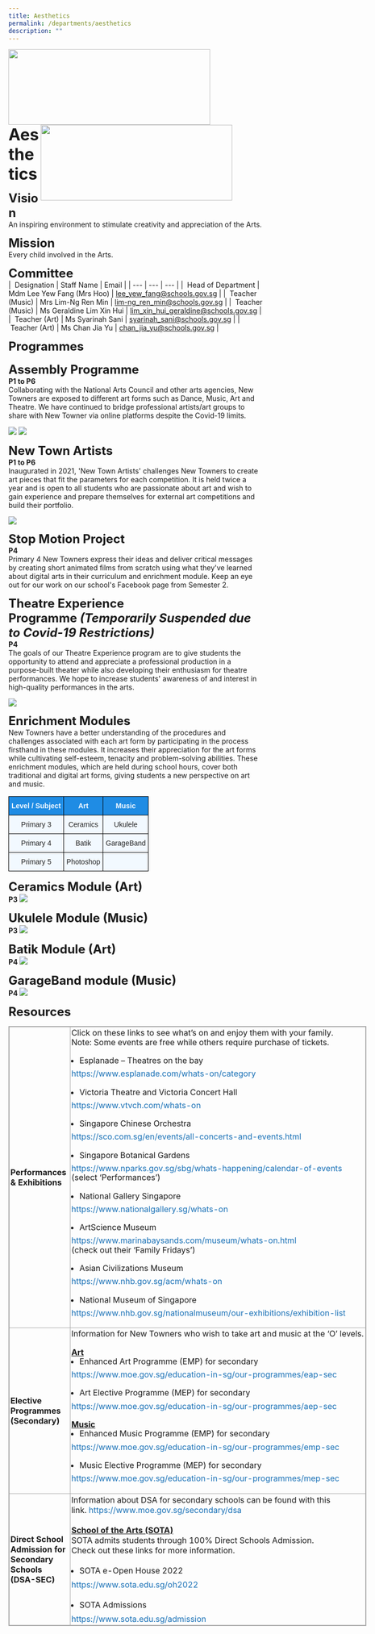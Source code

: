 ```yaml
---
title: Aesthetics
permalink: /departments/aesthetics
description: ""
---
```

<img src="/images/logosub.png" style="width:400px;height:150px;margin-left:0px;" align = "left">

<img src="/images/Header%20GIF.gif" style="width:380px;height:150px;margin-right:60px;" align = "right">
<br><br><br><br><br><br>

**<font size=6>Aesthetics</font>**

**<font size=5>Vision</font>** <br>
An inspiring environment to stimulate creativity and appreciation of the Arts.  
  
  

**<font size=5>Mission</font>** <br>
Every child involved in the Arts.  

  
**<font size=5>Committee</font>** <br>
|  Designation | Staff Name | Email |
| --- | --- | --- |
|  Head of Department | Mdm Lee Yew Fang (Mrs Hoo) | [lee\_yew\_fang@schools.gov.sg](mailto:lee_yew_fang@schools.gov.sg) |
|  Teacher (Music) | Mrs Lim-Ng Ren Min | [lim-ng\_ren\_min@schools.gov.sg](mailto:lim-ng_ren_min@schools.gov.sg) |
|  Teacher (Music) | Ms Geraldine Lim Xin Hui | [lim\_xin\_hui\_geraldine@schools.gov.sg](mailto:lim_xin_hui_geraldine@schools.gov.sg) |
|  Teacher (Art) | Ms Syarinah Sani | [syarinah\_sani@schools.gov.sg](mailto:syarinah_sani@schools.gov.sg) |
|  Teacher (Art) | Ms Chan Jia Yu | [chan\_jia\_yu@schools.gov.sg](mailto:chan_jia_yu@schools.gov.sg) |


**<font size=5>Programmes</font>** <br>  
**<font size=5>Assembly Programme</font>** <br>
**P1 to P6**  
Collaborating with the National Arts Council and other arts agencies, New Towners are exposed to different art forms such as Dance, Music, Art and Theatre. We have continued to bridge professional artists/art groups to share with New Towner via online platforms despite the Covid-19 limits.

![](/images/Departments/Aesthetics%201.png)
![](/images/Departments/Aesthetics%202.png)

**<font size=5>New Town Artists</font>** <br>
**P1 to P6**<br>
Inaugurated in 2021, 'New Town Artists' challenges New Towners to create art pieces that fit the parameters for each competition. It is held twice a year and is open to all students who are passionate about art and wish to gain experience and prepare themselves for external art competitions and build their portfolio.

![](/images/Departments/Aesthetics%203.png)

**<font size=5>Stop Motion Project</font>** <br>
**P4**  <br>
Primary 4 New Towners express their ideas and deliver critical messages by creating short animated films from scratch using what they've learned about digital arts in their curriculum and enrichment module. Keep an eye out for our work on our school's Facebook page from Semester 2.  

  
**<font size=5>Theatre Experience Programme _(Temporarily Suspended due to Covid-19 Restrictions)_  </font>** <br>
**P4**  <br>
The goals of our Theatre Experience program are to give students the opportunity to attend and appreciate a professional production in a purpose-built theater while also developing their enthusiasm for theatre performances. We hope to increase students' awareness of and interest in high-quality performances in the arts.

![](/images/Departments/Aesthetics%204.png)

**<font size=5>Enrichment Modules</font>** <br>
New Towners have a better understanding of the procedures and challenges associated with each art form by participating in the process firsthand in these modules. It increases their appreciation for the art forms while cultivating self-esteem, tenacity and problem-solving abilities. These enrichment modules, which are held during school hours, cover both traditional and digital art forms, giving students a new perspective on art and music.

<table style="border-collapse:collapse;border-spacing:0" class="tg"><thead><tr><th style="background-color:#1F8CE4;border-color:black;border-style:solid;border-width:1px;color:#F2F9FF;font-family:Arial, sans-serif;font-size:14px;font-weight:bold;overflow:hidden;padding:10px 5px;text-align:center;vertical-align:middle;word-break:normal"><span style="color:#F2F9FF;background-color:#1F8CE4">Level / Subject</span></th><th style="background-color:#1F8CE4;border-color:black;border-style:solid;border-width:1px;color:#F2F9FF;font-family:Arial, sans-serif;font-size:14px;font-weight:bold;overflow:hidden;padding:10px 5px;text-align:center;vertical-align:middle;word-break:normal"><span style="color:#F2F9FF;background-color:#1F8CE4">Art</span></th><th style="background-color:#1F8CE4;border-color:black;border-style:solid;border-width:1px;color:#F2F9FF;font-family:Arial, sans-serif;font-size:14px;font-weight:bold;overflow:hidden;padding:10px 5px;text-align:center;vertical-align:middle;word-break:normal"><span style="color:#F2F9FF;background-color:#1F8CE4">Music</span></th></tr></thead><tbody><tr><td style="background-color:#F2F9FF;border-color:black;border-style:solid;border-width:1px;color:#222;font-family:Arial, sans-serif;font-size:14px;overflow:hidden;padding:10px 5px;text-align:center;vertical-align:middle;word-break:normal"><span style="color:#222;background-color:#F2F9FF">Primary 3</span></td><td style="background-color:#F2F9FF;border-color:black;border-style:solid;border-width:1px;color:#222;font-family:Arial, sans-serif;font-size:14px;overflow:hidden;padding:10px 5px;text-align:center;vertical-align:middle;word-break:normal"><span style="color:#222;background-color:#F2F9FF">Ceramics</span></td><td style="background-color:#F2F9FF;border-color:black;border-style:solid;border-width:1px;color:#222;font-family:Arial, sans-serif;font-size:14px;overflow:hidden;padding:10px 5px;text-align:center;vertical-align:middle;word-break:normal"><span style="color:#222;background-color:#F2F9FF">Ukulele</span></td></tr><tr><td style="background-color:#F2F9FF;border-color:black;border-style:solid;border-width:1px;color:#222;font-family:Arial, sans-serif;font-size:14px;overflow:hidden;padding:10px 5px;text-align:center;vertical-align:middle;word-break:normal"><span style="color:#222;background-color:#F2F9FF">Primary 4</span></td><td style="background-color:#F2F9FF;border-color:black;border-style:solid;border-width:1px;color:#222;font-family:Arial, sans-serif;font-size:14px;overflow:hidden;padding:10px 5px;text-align:center;vertical-align:middle;word-break:normal"><span style="color:#222;background-color:#F2F9FF">Batik</span></td><td style="background-color:#F2F9FF;border-color:black;border-style:solid;border-width:1px;color:#222;font-family:Arial, sans-serif;font-size:14px;overflow:hidden;padding:10px 5px;text-align:center;vertical-align:middle;word-break:normal"><span style="color:#222;background-color:#F2F9FF">GarageBand</span></td></tr><tr><td style="background-color:#F2F9FF;border-color:black;border-style:solid;border-width:1px;color:#222;font-family:Arial, sans-serif;font-size:14px;overflow:hidden;padding:10px 5px;text-align:center;vertical-align:middle;word-break:normal"><span style="color:#222;background-color:#F2F9FF">Primary 5</span></td><td style="background-color:#F2F9FF;border-color:black;border-style:solid;border-width:1px;color:#222;font-family:Arial, sans-serif;font-size:14px;overflow:hidden;padding:10px 5px;text-align:center;vertical-align:middle;word-break:normal"><span style="color:#222;background-color:#F2F9FF"> Photoshop</span></td><td style="background-color:#F2F9FF;border-color:black;border-style:solid;border-width:1px;color:#222;font-family:Arial, sans-serif;font-size:14px;overflow:hidden;padding:10px 5px;text-align:center;vertical-align:middle;word-break:normal"><span style="color:#222;background-color:#F2F9FF"> </span></td></tr></tbody></table>

**<font size=5>Ceramics Module (Art)</font>** <br>
**P3**
![](/images/Departments/Aesthetics%205.png)

**<font size=5>Ukulele Module (Music)</font>** <br>
**P3**
![](/images/Departments/Aesthetics%206.png)

**<font size=5>Batik Module (Art)</font>** <br>
**P4**
![](/images/Departments/Aesthetics%207.jpg)

**<font size=5>GarageBand module (Music)</font>** <br>
**P4**
![](/images/Departments/Aesthetics%208.png)

**<font size=5>Resources</font>** <br>
<table class="ive_eobj_center iveo_table ives_tab_simple3" style="margin: auto; outline: 0px; padding: 0px; border-collapse: collapse; clear: both; border: 1px solid rgb(170, 170, 170); width: 710px;"><tbody style="margin: 0px; outline: 0px; padding: 0px;"><tr style="margin: 0px; outline: 0px; padding: 0px;"><td style="margin: 0px; outline: 0px; padding: 2px; text-align: left; border: 1px solid rgb(170, 170, 170); width: 116px;"><b style="margin: 0px; outline: 0px; padding: 0px;">Performances &amp; Exhibitions</b></td><td style="margin: 0px; outline: 0px; padding: 2px; text-align: center; border: 1px solid rgb(170, 170, 170); width: 593px;"><div style="margin: 0px; outline: 0px; padding: 0px; line-height: 18.2px; text-align: left;"><span style="margin: 0px; outline: 0px; padding: 0px; background-color: initial;">Click on these links to see what’s on and enjoy them with your family.&nbsp;</span><br style="margin: 0px; outline: 0px; padding: 0px;"></div><div style="margin: 0px; outline: 0px; padding: 0px; line-height: 18.2px; text-align: left;"><div style="margin: 0px; outline: 0px; padding: 0px; line-height: 18.2px;">Note: Some events are free while others require purchase of tickets.&nbsp;</div><div style="margin: 0px; outline: 0px; padding: 0px; line-height: 18.2px;"><div style="margin: 0px; outline: 0px; padding: 0px; line-height: 18.2px;"><br style="margin: 0px; outline: 0px; padding: 0px;"></div><div style="margin: 0px; outline: 0px; padding: 0px; line-height: 18.2px;"><ul style="margin: 0px 0px 0.5em 1em; outline: 0px; padding: 0px;"><li style="margin: 0px; outline: 0px; padding: 0px;">Esplanade – Theatres on the bay</li></ul></div><div style="margin: 0px; outline: 0px; padding: 0px; line-height: 18.2px;"><a href="https://www.esplanade.com/whats-on/category" target="_blank" style="margin: 0px; outline: 0px; padding: 0px; color: rgb(24, 112, 182); text-decoration: none;">https://www.esplanade.com/whats-on/category</a></div><div style="margin: 0px; outline: 0px; padding: 0px; line-height: 18.2px;"><br style="margin: 0px; outline: 0px; padding: 0px;"></div><div style="margin: 0px; outline: 0px; padding: 0px; line-height: 18.2px;"><ul style="margin: 0px 0px 0.5em 1em; outline: 0px; padding: 0px;"><li style="margin: 0px; outline: 0px; padding: 0px;">Victoria Theatre and Victoria Concert Hall</li></ul></div><div style="margin: 0px; outline: 0px; padding: 0px; line-height: 18.2px;"><a href="https://www.vtvch.com/whats-on" target="_blank" style="margin: 0px; outline: 0px; padding: 0px; color: rgb(24, 112, 182); text-decoration: none;">https://www.vtvch.com/whats-on</a></div><div style="margin: 0px; outline: 0px; padding: 0px; line-height: 18.2px;"><br style="margin: 0px; outline: 0px; padding: 0px;"></div><div style="margin: 0px; outline: 0px; padding: 0px; line-height: 18.2px;"><ul style="margin: 0px 0px 0.5em 1em; outline: 0px; padding: 0px;"><li style="margin: 0px; outline: 0px; padding: 0px;">Singapore Chinese Orchestra</li></ul></div><div style="margin: 0px; outline: 0px; padding: 0px; line-height: 18.2px;"><a href="https://sco.com.sg/en/events/all-concerts-and-events.html" target="_blank" style="margin: 0px; outline: 0px; padding: 0px; color: rgb(24, 112, 182); text-decoration: none;">https://sco.com.sg/en/events/all-concerts-and-events.html</a></div><div style="margin: 0px; outline: 0px; padding: 0px; line-height: 18.2px;"><br style="margin: 0px; outline: 0px; padding: 0px;"></div><div style="margin: 0px; outline: 0px; padding: 0px; line-height: 18.2px;"><ul style="margin: 0px 0px 0.5em 1em; outline: 0px; padding: 0px;"><li style="margin: 0px; outline: 0px; padding: 0px;">Singapore Botanical Gardens&nbsp;</li></ul></div><div style="margin: 0px; outline: 0px; padding: 0px; line-height: 18.2px;"><a href="https://www.nparks.gov.sg/sbg/whats-happening/calendar-of-events" target="_blank" style="margin: 0px; outline: 0px; padding: 0px; color: rgb(24, 112, 182); text-decoration: none;">https://www.nparks.gov.sg/sbg/whats-happening/calendar-of-events</a></div><div style="margin: 0px; outline: 0px; padding: 0px; line-height: 18.2px;">(select ‘Performances’)&nbsp;</div><div style="margin: 0px; outline: 0px; padding: 0px; line-height: 18.2px;"><br style="margin: 0px; outline: 0px; padding: 0px;"></div><div style="margin: 0px; outline: 0px; padding: 0px; line-height: 18.2px;"><ul style="margin: 0px 0px 0.5em 1em; outline: 0px; padding: 0px;"><li style="margin: 0px; outline: 0px; padding: 0px;">National Gallery Singapore</li></ul></div><div style="margin: 0px; outline: 0px; padding: 0px; line-height: 18.2px;"><a href="https://www.nationalgallery.sg/whats-on" target="_blank" style="margin: 0px; outline: 0px; padding: 0px; color: rgb(24, 112, 182); text-decoration: none;">https://www.nationalgallery.sg/whats-on</a></div><div style="margin: 0px; outline: 0px; padding: 0px; line-height: 18.2px;"><br style="margin: 0px; outline: 0px; padding: 0px;"></div><div style="margin: 0px; outline: 0px; padding: 0px; line-height: 18.2px;"><ul style="margin: 0px 0px 0.5em 1em; outline: 0px; padding: 0px;"><li style="margin: 0px; outline: 0px; padding: 0px;">ArtScience Museum</li></ul></div><div style="margin: 0px; outline: 0px; padding: 0px; line-height: 18.2px;"><a href="https://www.marinabaysands.com/museum/whats-on.html" target="_blank" style="margin: 0px; outline: 0px; padding: 0px; color: rgb(24, 112, 182); text-decoration: none;">https://www.marinabaysands.com/museum/whats-on.html</a></div><div style="margin: 0px; outline: 0px; padding: 0px; line-height: 18.2px;">(check out their ‘Family Fridays’)</div><div style="margin: 0px; outline: 0px; padding: 0px; line-height: 18.2px;"><br style="margin: 0px; outline: 0px; padding: 0px;"></div><div style="margin: 0px; outline: 0px; padding: 0px; line-height: 18.2px;"><ul style="margin: 0px 0px 0.5em 1em; outline: 0px; padding: 0px;"><li style="margin: 0px; outline: 0px; padding: 0px;">Asian Civilizations Museum</li></ul></div><div style="margin: 0px; outline: 0px; padding: 0px; line-height: 18.2px;"><a href="https://www.nhb.gov.sg/acm/whats-on" target="_blank" style="margin: 0px; outline: 0px; padding: 0px; color: rgb(24, 112, 182); text-decoration: none;">https://www.nhb.gov.sg/acm/whats-on</a></div><div style="margin: 0px; outline: 0px; padding: 0px; line-height: 18.2px;"><br style="margin: 0px; outline: 0px; padding: 0px;"></div><div style="margin: 0px; outline: 0px; padding: 0px; line-height: 18.2px;"><ul style="margin: 0px 0px 0.5em 1em; outline: 0px; padding: 0px;"><li style="margin: 0px; outline: 0px; padding: 0px;">National Museum of Singapore</li></ul></div><div style="margin: 0px; outline: 0px; padding: 0px; line-height: 18.2px;"><a href="https://www.nhb.gov.sg/nationalmuseum/our-exhibitions/exhibition-list" target="_blank" style="margin: 0px; outline: 0px; padding: 0px; color: rgb(24, 112, 182); text-decoration: none;">https://www.nhb.gov.sg/nationalmuseum/our-exhibitions/exhibition-list</a></div></div><div style="margin: 0px; outline: 0px; padding: 0px; line-height: 18.2px;"><br style="margin: 0px; outline: 0px; padding: 0px;"></div></div></td></tr><tr style="margin: 0px; outline: 0px; padding: 0px;"><td style="margin: 0px; outline: 0px; padding: 2px; text-align: left; border: 1px solid rgb(170, 170, 170);"><b style="margin: 0px; outline: 0px; padding: 0px;">Elective Programmes<br style="margin: 0px; outline: 0px; padding: 0px;">(Secondary)</b></td><td style="margin: 0px; outline: 0px; padding: 2px; text-align: center; border: 1px solid rgb(170, 170, 170);"><div style="margin: 0px; outline: 0px; padding: 0px; line-height: 18.2px; text-align: left;"><div style="margin: 0px; outline: 0px; padding: 0px; line-height: 18.2px;">Information for New Towners who wish to take art and music at the ‘O’ levels.</div><div style="margin: 0px; outline: 0px; padding: 0px; line-height: 18.2px;"><br style="margin: 0px; outline: 0px; padding: 0px;"></div><div style="margin: 0px; outline: 0px; padding: 0px; line-height: 18.2px;"><b style="margin: 0px; outline: 0px; padding: 0px;"><u style="margin: 0px; outline: 0px; padding: 0px;">Art</u></b></div><div style="margin: 0px; outline: 0px; padding: 0px; line-height: 18.2px;"><ul style="margin: 0px 0px 0.5em 1em; outline: 0px; padding: 0px;"><li style="margin: 0px; outline: 0px; padding: 0px;">Enhanced Art Programme (EMP) for secondary</li></ul></div><div style="margin: 0px; outline: 0px; padding: 0px; line-height: 18.2px;"><a href="https://www.moe.gov.sg/education-in-sg/our-programmes/eap-sec" target="_blank" style="margin: 0px; outline: 0px; padding: 0px; color: rgb(24, 112, 182); text-decoration: none;">https://www.moe.gov.sg/education-in-sg/our-programmes/eap-sec</a></div><div style="margin: 0px; outline: 0px; padding: 0px; line-height: 18.2px;"><br style="margin: 0px; outline: 0px; padding: 0px;"></div><div style="margin: 0px; outline: 0px; padding: 0px; line-height: 18.2px;"><ul style="margin: 0px 0px 0.5em 1em; outline: 0px; padding: 0px;"><li style="margin: 0px; outline: 0px; padding: 0px;">Art Elective Programme (MEP) for secondary</li></ul></div><div style="margin: 0px; outline: 0px; padding: 0px; line-height: 18.2px;"><a href="https://www.moe.gov.sg/education-in-sg/our-programmes/aep-sec" target="_blank" style="margin: 0px; outline: 0px; padding: 0px; color: rgb(24, 112, 182); text-decoration: none;">https://www.moe.gov.sg/education-in-sg/our-programmes/aep-sec</a></div><div style="margin: 0px; outline: 0px; padding: 0px; line-height: 18.2px;"><br style="margin: 0px; outline: 0px; padding: 0px;"></div><div style="margin: 0px; outline: 0px; padding: 0px; line-height: 18.2px;"><b style="margin: 0px; outline: 0px; padding: 0px;"><u style="margin: 0px; outline: 0px; padding: 0px;">Music</u></b></div><div style="margin: 0px; outline: 0px; padding: 0px; line-height: 18.2px;"><ul style="margin: 0px 0px 0.5em 1em; outline: 0px; padding: 0px;"><li style="margin: 0px; outline: 0px; padding: 0px;">Enhanced Music Programme (EMP) for secondary</li></ul></div><div style="margin: 0px; outline: 0px; padding: 0px; line-height: 18.2px;"><a href="https://www.moe.gov.sg/education-in-sg/our-programmes/emp-sec" target="_blank" style="margin: 0px; outline: 0px; padding: 0px; color: rgb(24, 112, 182); text-decoration: none;">https://www.moe.gov.sg/education-in-sg/our-programmes/emp-sec</a></div><div style="margin: 0px; outline: 0px; padding: 0px; line-height: 18.2px;"><br style="margin: 0px; outline: 0px; padding: 0px;"></div><div style="margin: 0px; outline: 0px; padding: 0px; line-height: 18.2px;"><ul style="margin: 0px 0px 0.5em 1em; outline: 0px; padding: 0px;"><li style="margin: 0px; outline: 0px; padding: 0px;">Music Elective Programme (MEP) for secondary</li></ul></div><div style="margin: 0px; outline: 0px; padding: 0px; line-height: 18.2px;"><a href="https://www.moe.gov.sg/education-in-sg/our-programmes/mep-sec" target="_blank" style="margin: 0px; outline: 0px; padding: 0px; color: rgb(24, 112, 182); text-decoration: none;">https://www.moe.gov.sg/education-in-sg/our-programmes/mep-sec</a></div><div style="margin: 0px; outline: 0px; padding: 0px; line-height: 18.2px;"><br style="margin: 0px; outline: 0px; padding: 0px;"></div></div></td></tr><tr style="margin: 0px; outline: 0px; padding: 0px;"><td style="margin: 0px; outline: 0px; padding: 2px; text-align: left; border: 1px solid rgb(170, 170, 170);"><b style="margin: 0px; outline: 0px; padding: 0px;">Direct School Admission for Secondary Schools<br style="margin: 0px; outline: 0px; padding: 0px;">(DSA-SEC)&nbsp;</b></td><td style="margin: 0px; outline: 0px; padding: 2px; text-align: left; border: 1px solid rgb(170, 170, 170);">Information about DSA for secondary schools can be found with this link.<span>&nbsp;</span><a href="https://www.moe.gov.sg/secondary/dsa" target="_blank" style="margin: 0px; outline: 0px; padding: 0px; color: rgb(24, 112, 182); text-decoration: none;">https://www.moe.gov.sg/secondary/dsa</a><br style="margin: 0px; outline: 0px; padding: 0px;"><br style="margin: 0px; outline: 0px; padding: 0px;"><b style="margin: 0px; outline: 0px; padding: 0px;"><u style="margin: 0px; outline: 0px; padding: 0px;">School of the Arts (SOTA)</u></b><br style="margin: 0px; outline: 0px; padding: 0px;">SOTA admits students through 100% Direct Schools Admission.<br style="margin: 0px; outline: 0px; padding: 0px;">Check out these links for more information.<br style="margin: 0px; outline: 0px; padding: 0px;"><br style="margin: 0px; outline: 0px; padding: 0px;"><ul style="margin: 0px 0px 0.5em 1em; outline: 0px; padding: 0px;"><li style="margin: 0px; outline: 0px; padding: 0px;">SOTA e-Open House 2022</li></ul><a href="https://www.sota.edu.sg/oh2022" target="_blank" style="margin: 0px; outline: 0px; padding: 0px; color: rgb(24, 112, 182); text-decoration: none;">https://www.sota.edu.sg/oh2022</a><br style="margin: 0px; outline: 0px; padding: 0px;"><br style="margin: 0px; outline: 0px; padding: 0px;"><ul style="margin: 0px 0px 0.5em 1em; outline: 0px; padding: 0px;"><li style="margin: 0px; outline: 0px; padding: 0px;">SOTA Admissions</li></ul><a href="https://www.sota.edu.sg/admission" target="_blank" style="margin: 0px; outline: 0px; padding: 0px; color: rgb(24, 112, 182); text-decoration: none;">https://www.sota.edu.sg/admission</a></td></tr></tbody></table>
